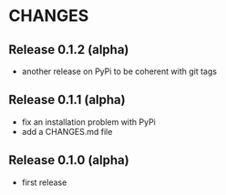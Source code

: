 # CHANGES

## Release 0.1.2 (alpha)

- another release on PyPi to be coherent with git tags

## Release 0.1.1 (alpha)

- fix an installation problem with PyPi
- add a CHANGES.md file

## Release 0.1.0 (alpha)

- first release
